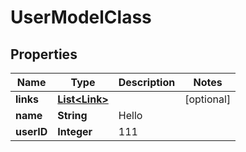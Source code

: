 
# UserModelClass

## Properties
Name | Type | Description | Notes
------------ | ------------- | ------------- | -------------
**links** | [**List&lt;Link&gt;**](Link.md) |  |  [optional]
**name** | **String** | Hello | 
**userID** | **Integer** | 111 | 




